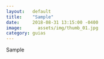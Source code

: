 ```yaml
---
layout:   default
title:    "Sample"
date:     2018-08-31 13:15:00 -0400
image:      assets/img/thumb_01.jpg
category: guias
---
```


Sample
